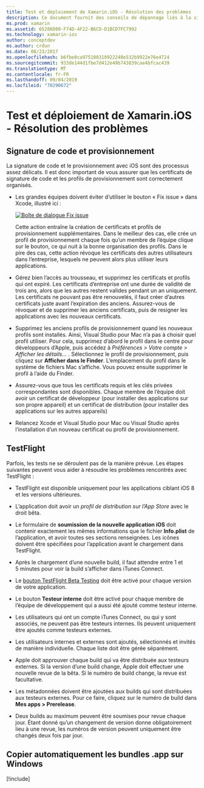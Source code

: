```yaml
---
title: Test et déploiement de Xamarin.iOS - Résolution des problèmes
description: Ce document fournit des conseils de dépannage liés à la signature de code et au provisionnement, à TestFlight et à la copie du bundle d’applications iOS à partir de l’hôte de build Mac vers Windows.
ms.prod: xamarin
ms.assetid: 65286D09-F74D-4F22-B6CD-D1BCD7FC7992
ms.technology: xamarin-ios
author: conceptdev
ms.author: crdun
ms.date: 08/23/2017
ms.openlocfilehash: b6fbe8ca975100310922240e532b9922e76e4724
ms.sourcegitcommit: 933de144d1fbe7d412e49b743839cae4bfcac439
ms.translationtype: MT
ms.contentlocale: fr-FR
ms.lasthandoff: 09/04/2019
ms.locfileid: "70290672"
---
```

# <a name="xamarinios-testing-and-deployment---troubleshooting"></a>Test et déploiement de Xamarin.iOS - Résolution des problèmes

## <a name="code-signing--provisioning"></a>Signature de code et provisionnement

La signature de code et le provisionnement avec iOS sont des processus assez délicats. Il est donc important de vous assurer que les certificats de signature de code et les profils de provisionnement sont correctement organisés.

- Les grandes équipes doivent éviter d’utiliser le bouton « Fix issue » dans Xcode, illustré ici :

    [![](troubleshooting-images/fixissue.png "Boîte de dialogue Fix issue")](troubleshooting-images/fixissue.png#lightbox)

    Cette action entraîne la création de certificats et profils de provisionnement supplémentaires. Dans le meilleur des cas, elle crée un profil de provisionnement chaque fois qu’un membre de l’équipe clique sur le bouton, ce qui nuit à la bonne organisation des profils. Dans le pire des cas, cette action révoque les certificats des autres utilisateurs dans l’entreprise, lesquels ne peuvent alors plus utiliser leurs applications.

- Gérez bien l’accès au trousseau, et supprimez les certificats et profils qui ont expiré. Les certificats d’entreprise ont une durée de validité de trois ans, alors que les autres restent valides pendant un an uniquement. Les certificats ne pouvant pas être renouvelés, il faut créer d’autres certificats juste avant l’expiration des anciens. Assurez-vous de révoquer et de supprimer les anciens certificats, puis de resigner les applications avec les nouveaux certificats.

- Supprimez les anciens profils de provisionnement quand les nouveaux profils sont installés. Ainsi, Visual Studio pour Mac n’a pas à choisir quel profil utiliser. Pour cela, supprimez d’abord le profil dans le centre pour développeurs d’Apple, puis accédez à *Préférences > Votre compte > Afficher les détails...* . Sélectionnez le profil de provisionnement, puis cliquez sur **Afficher dans le Finder**. L’emplacement du profil dans le système de fichiers Mac s’affiche. Vous pouvez ensuite supprimer le profil à l’aide du Finder.

- Assurez-vous que tous les certificats requis et les clés privées correspondantes sont disponibles. Chaque membre de l’équipe doit avoir un certificat de développeur (pour installer des applications sur son propre appareil) et un certificat de distribution (pour installer des applications sur les autres appareils)

- Relancez Xcode et Visual Studio pour Mac ou Visual Studio après l’installation d’un nouveau certificat ou profil de provisionnement.

## <a name="testflight"></a>TestFlight

Parfois, les tests ne se déroulent pas de la manière prévue.  Les étapes suivantes peuvent vous aider à résoudre les problèmes rencontrés avec TestFlight :

- TestFlight est disponible uniquement pour les applications ciblant iOS 8 et les versions ultérieures.

- L’application doit avoir un *profil de distribution sur l’App Store* avec le droit bêta.

- Le formulaire de **soumission de la nouvelle application iOS** doit contenir exactement les mêmes informations que le fichier **Info.plist** de l’application, et avoir toutes ses sections renseignées. Les icônes doivent être spécifiées pour l’application avant le chargement dans TestFlight.

- Après le chargement d’une nouvelle build, il faut attendre entre 1 et 5 minutes pour voir la build s’afficher dans iTunes Connect.

- Le [bouton TestFlight Beta Testing](~/ios/deploy-test/testflight.md#beta-testing) doit être activé pour chaque version de votre application.

- Le bouton **Testeur interne** doit être activé pour chaque membre de l’équipe de développement qui a aussi été ajouté comme testeur interne.

- Les utilisateurs qui ont un compte iTunes Connect, ou qui y sont associés, ne peuvent pas être testeurs internes. Ils peuvent uniquement être ajoutés comme testeurs externes.

- Les utilisateurs internes et externes sont ajoutés, sélectionnés et invités de manière individuelle. Chaque liste doit être gérée séparément.

- Apple doit approuver chaque build qui va être distribuée aux testeurs externes. Si la version d’une build change, Apple doit effectuer une nouvelle revue de la bêta. Si le numéro de build change, la revue est facultative.

- Les métadonnées doivent être ajoutées aux builds qui sont distribuées aux testeurs externes. Pour ce faire, cliquez sur le numéro de build dans **Mes apps > Prerelease**.

- Deux builds au maximum peuvent être soumises pour revue chaque jour. Étant donné qu’un changement de version donne obligatoirement lieu à une revue, les numéros de version peuvent uniquement être changés deux fois par jour.

<a name="Automatically_copy_app_bundles_back_to_Windows" />

## <a name="automatically-copy-app-bundles-back-to-windows"></a>Copier automatiquement les bundles .app sur Windows

[!include[](~/ios/includes/copy-app-bundle-to-windows.md)]
